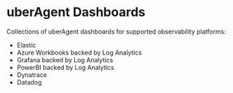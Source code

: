 # uberAgent Dashboards
Collections of uberAgent dashboards for supported observability platforms:
* Elastic
* Azure Workbooks backed by Log Analytics
* Grafana backed by Log Analytics
* PowerBI backed by Log Analytics
* Dynatrace
* Datadog
